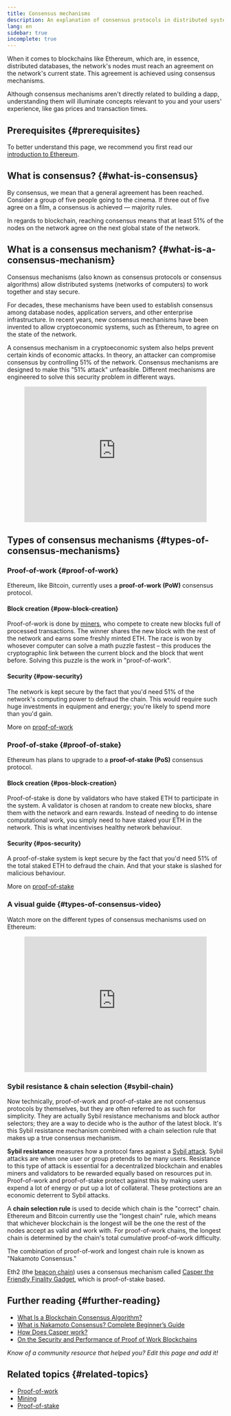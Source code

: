 ```yaml
---
title: Consensus mechanisms
description: An explanation of consensus protocols in distributed systems and the role they play in Ethereum.
lang: en
sidebar: true
incomplete: true
---
```


When it comes to blockchains like Ethereum, which are, in essence, distributed databases, the network's nodes must reach an agreement on the network's current state. This agreement is achieved using consensus mechanisms.

Although consensus mechanisms aren't directly related to building a dapp, understanding them will illuminate concepts relevant to you and your users' experience, like gas prices and transaction times.

## Prerequisites {#prerequisites}

To better understand this page, we recommend you first read our [introduction to Ethereum](/developers/docs/intro-to-ethereum/).

## What is consensus? {#what-is-consensus}

By consensus, we mean that a general agreement has been reached. Consider a group of five people going to the cinema. If three out of five agree on a film, a consensus is achieved — majority rules.

In regards to blockchain, reaching consensus means that at least 51% of the nodes on the network agree on the next global state of the network.

## What is a consensus mechanism? {#what-is-a-consensus-mechanism}

Consensus mechanisms (also known as consensus protocols or consensus algorithms) allow distributed systems (networks of computers) to work together and stay secure.

For decades, these mechanisms have been used to establish consensus among database nodes, application servers, and other enterprise infrastructure. In recent years, new consensus mechanisms have been invented to allow cryptoeconomic systems, such as Ethereum, to agree on the state of the network.

A consensus mechanism in a cryptoeconomic system also helps prevent certain kinds of economic attacks. In theory, an attacker can compromise consensus by controlling 51% of the network. Consensus mechanisms are designed to make this "51% attack" unfeasible. Different mechanisms are engineered to solve this security problem in different ways.

<figure>
  <iframe width="100%" height="315" src="https://www.youtube.com/embed/dylgwcPH4EA" frameborder="0" allow="accelerometer; autoplay; clipboard-write; encrypted-media; gyroscope; picture-in-picture" allowfullscreen></iframe>
</figure>

## Types of consensus mechanisms {#types-of-consensus-mechanisms}

### Proof-of-work {#proof-of-work}

Ethereum, like Bitcoin, currently uses a **proof-of-work (PoW)** consensus protocol.

#### Block creation {#pow-block-creation}

Proof-of-work is done by [miners](/developers/docs/consensus-mechanisms/pow/mining/), who compete to create new blocks full of processed transactions. The winner shares the new block with the rest of the network and earns some freshly minted ETH. The race is won by whosever computer can solve a math puzzle fastest – this produces the cryptographic link between the current block and the block that went before. Solving this puzzle is the work in "proof-of-work".

#### Security {#pow-security}

The network is kept secure by the fact that you'd need 51% of the network's computing power to defraud the chain. This would require such huge investments in equipment and energy; you're likely to spend more than you'd gain.

More on [proof-of-work](/developers/docs/consensus-mechanisms/pow/)

### Proof-of-stake {#proof-of-stake}

Ethereum has plans to upgrade to a **proof-of-stake (PoS)** consensus protocol.

#### Block creation {#pos-block-creation}

Proof-of-stake is done by validators who have staked ETH to participate in the system. A validator is chosen at random to create new blocks, share them with the network and earn rewards. Instead of needing to do intense computational work, you simply need to have staked your ETH in the network. This is what incentivises healthy network behaviour.

#### Security {#pos-security}

A proof-of-stake system is kept secure by the fact that you'd need 51% of the total staked ETH to defraud the chain. And that your stake is slashed for malicious behaviour.

More on [proof-of-stake](/developers/docs/consensus-mechanisms/pos/)

### A visual guide {#types-of-consensus-video}

Watch more on the different types of consensus mechanisms used on Ethereum:

<figure>
  <iframe width="100%" height="315" src="https://www.youtube.com/embed/ojxfbN78WFQ" frameborder="0" allow="accelerometer; autoplay; clipboard-write; encrypted-media; gyroscope; picture-in-picture" allowfullscreen></iframe>
</figure>

### Sybil resistance & chain selection {#sybil-chain}

Now technically, proof-of-work and proof-of-stake are not consensus protocols by themselves, but they are often referred to as such for simplicity. They are actually Sybil resistance mechanisms and block author selectors; they are a way to decide who is the author of the latest block. It's this Sybil resistance mechanism combined with a chain selection rule that makes up a true consensus mechanism.

**Sybil resistance** measures how a protocol fares against a [Sybil attack](https://wikipedia.org/wiki/Sybil_attack). Sybil attacks are when one user or group pretends to be many users. Resistance to this type of attack is essential for a decentralized blockchain and enables miners and validators to be rewarded equally based on resources put in. Proof-of-work and proof-of-stake protect against this by making users expend a lot of energy or put up a lot of collateral. These protections are an economic deterrent to Sybil attacks.

A **chain selection rule** is used to decide which chain is the "correct" chain. Ethereum and Bitcoin currently use the "longest chain" rule, which means that whichever blockchain is the longest will be the one the rest of the nodes accept as valid and work with. For proof-of-work chains, the longest chain is determined by the chain's total cumulative proof-of-work difficulty.

The combination of proof-of-work and longest chain rule is known as "Nakamoto Consensus."

Eth2 (the [beacon chain](/upgrades/beacon-chain/)) uses a consensus mechanism called [Casper the Friendly Finality Gadget](https://arxiv.org/abs/1710.09437), which is proof-of-stake based.

## Further reading {#further-reading}

- [What Is a Blockchain Consensus Algorithm?](https://academy.binance.com/en/articles/what-is-a-blockchain-consensus-algorithm)
- [What is Nakamoto Consensus? Complete Beginner’s Guide](https://blockonomi.com/nakamoto-consensus/)
- [How Does Casper work?](https://medium.com/unitychain/intro-to-casper-ffg-9ed944d98b2d)
- [On the Security and Performance of Proof of Work Blockchains](https://eprint.iacr.org/2016/555.pdf)

_Know of a community resource that helped you? Edit this page and add it!_

## Related topics {#related-topics}

- [Proof-of-work](/developers/docs/consensus-mechanisms/pow/)
- [Mining](/developers/docs/consensus-mechanisms/pow/mining/)
- [Proof-of-stake](/developers/docs/consensus-mechanisms/pos/)
